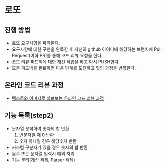 # 로또
## 진행 방법
* 로또 요구사항을 파악한다.
* 요구사항에 대한 구현을 완료한 후 자신의 github 아이디에 해당하는 브랜치에 Pull Request(이하 PR)를 통해 코드 리뷰 요청을 한다.
* 코드 리뷰 피드백에 대한 개선 작업을 하고 다시 PUSH한다.
* 모든 피드백을 완료하면 다음 단계를 도전하고 앞의 과정을 반복한다.

## 온라인 코드 리뷰 과정
* [텍스트와 이미지로 살펴보는 온라인 코드 리뷰 과정](https://github.com/next-step/nextstep-docs/tree/master/codereview)

## 기능 목록(step2)
* 문자열 분석하여 숫자의 합 반환
    1. 빈문자일 때 0 반환
    2. 숫자 하나일 경우 해당숫자 반환
* 커스텀 구분자가 있을 경우 숫자의 합 반환
* 음수 또는 문자열 입력시 예외 처리
* 기능 분리(계산 객체, Parser 객체)
